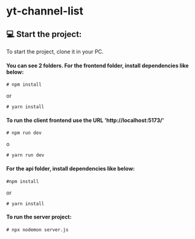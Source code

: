 # yt-channel-list

## :computer: Start the project:

To start the project, clone it in your PC.

#### You can see 2 folders. For the frontend folder, install dependencies like below:

```
# npm install
```
or
```
# yarn install
```

#### To run the client frontend use the URL 'http://localhost:5173/'
```
# npm run dev
```
o
```
# yarn run dev
```

#### For the api folder, install dependencies like below:
```
#npm install
```
or
```
# yarn install
```
#### To run the server project:
```
# npx nodemon server.js
```